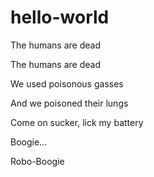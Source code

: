 # hello-world

The humans are dead

The humans are dead

We used poisonous gasses

And we poisoned their lungs

Come on sucker, lick my battery

Boogie...

Robo-Boogie
